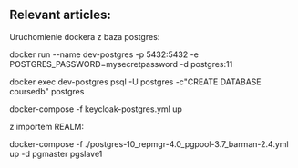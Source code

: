 ## Relevant articles:
  Uruchomienie dockera z baza postgres:
  
  docker run --name dev-postgres -p 5432:5432 -e POSTGRES_PASSWORD=mysecretpassword -d postgres:11
  
  docker exec dev-postgres psql -U postgres -c"CREATE DATABASE coursedb" postgres 
  
  docker-compose -f keycloak-postgres.yml up
  
  z importem REALM:
  
  
  docker-compose -f ./postgres-10_repmgr-4.0_pgpool-3.7_barman-2.4.yml up -d pgmaster pgslave1
